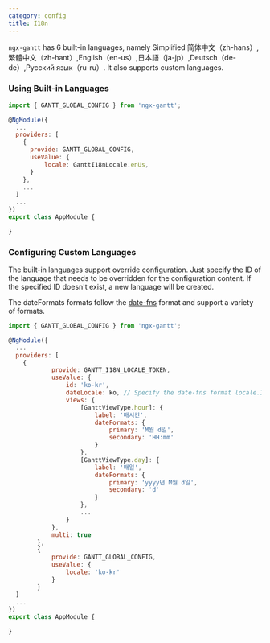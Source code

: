 ```yaml
---
category: config
title: I18n
---
```


`ngx-gantt` has 6 built-in languages, namely Simplified 简体中文（zh-hans）,繁體中文（zh-hant）,English（en-us）,日本語（ja-jp）,Deutsch（de-de）,Русский язык（ru-ru）. It also supports custom languages.

### Using Built-in Languages

```javascript
import { GANTT_GLOBAL_CONFIG } from 'ngx-gantt';

@NgModule({
  ...
  providers: [
    {
      provide: GANTT_GLOBAL_CONFIG,
      useValue: {
          locale: GanttI18nLocale.enUs,
      }
    },
    ...
  ]
  ...
})
export class AppModule {

}


```

### Configuring Custom Languages

The built-in languages support override configuration. Just specify the ID of the language that needs to be overridden for the configuration content. If the specified ID doesn't exist, a new language will be created.

The dateFormats formats follow the [date-fns](https://date-fns.org) format and support a variety of formats.

```javascript
import { GANTT_GLOBAL_CONFIG } from 'ngx-gantt';

@NgModule({
  ...
  providers: [
    {
            provide: GANTT_I18N_LOCALE_TOKEN,
            useValue: {
                id: 'ko-kr',
                dateLocale: ko, // Specify the date-fns format locale.If not provided, the default is the en-us locale.
                views: {
                    [GanttViewType.hour]: {
                        label: '매시간',
                        dateFormats: {
                            primary: 'M월 d일',
                            secondary: 'HH:mm'
                        }
                    },
                    [GanttViewType.day]: {
                        label: '매일',
                        dateFormats: {
                            primary: 'yyyy년 M월 d일',
                            secondary: 'd'
                        }
                    },
                    ...
                }
            },
            multi: true
        },
        {
            provide: GANTT_GLOBAL_CONFIG,
            useValue: {
                locale: 'ko-kr'
            }
        }
  ]
  ...
})
export class AppModule {

}

```

